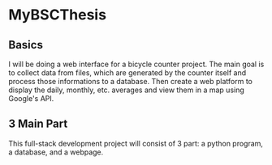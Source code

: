 # MyBSCThesis

## Basics
I will be doing a web interface for a bicycle counter project. The main goal is to collect data from files, which are generated by the counter itself and process those informations to a database. Then create a web platform to display the daily, monthly, etc. averages and view them in a map using Google's API.

## 3 Main Part
This full-stack development project will consist of 3 part: a python program, a database, and a webpage.



